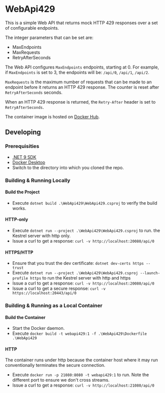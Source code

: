 # WebApi429

This is a simple Web API that returns mock HTTP 429 responses over a set of configurable endpoints.

The integer parameters that can be set are:

- MaxEndpoints
- MaxRequests
- RetryAfterSeconds

The Web API configures `MaxEndpoints` endpoints, starting at 0. For example, if `MaxEndpoints` is set to 3, the endpoints will be: `/api/0`, `/api/1`, `/api/2`.

`MaxRequests` is the maximum number of requests that can be made to an endpoint before it returns an HTTP 429 response. The counter is reset after `RetryAfterSeconds` seconds.

When an HTTP 429 response is returned, the `Retry-After` header is set to `RetryAfterSeconds`.

The container image is hosted on [Docker Hub](https://hub.docker.com/r/simonkurtzmsft/mowebapi429).

## Developing

### Prerequisities

- [.NET 9 SDK](https://dotnet.microsoft.com/download)
- [Docker Desktop](https://www.docker.com/products/docker-desktop)
- Switch to the directory into which you cloned the repo.

### Building & Running Locally

#### Build the Project

- Execute `dotnet build .\WebApi429\WebApi429.csproj` to verify the build works.

#### HTTP-only

- Execute `dotnet run --project .\WebApi429\WebApi429.csproj` to run. the Kestrel server with http only.
- Issue a curl to get a response: `curl -v http://localhost:20080/api/0`

#### HTTPS/HTTP

- Ensure that you trust the dev certificate: `dotnet dev-certs https --trust`
- Execute `dotnet run --project .\WebApi429\WebApi429.csproj --launch-profile https` to run the Kestrel server with http and https
- Issue a curl to get a response: `curl -v http://localhost:20080/api/0`
- Issue a curl to get a secure response: `curl -v https://localhost:20443/api/0`

### Building & Running as a Local Container

#### Build the Container

- Start the Docker daemon.
- Execute `docker build -t webapi429:1 -f .\WebApi429\Dockerfile .\WebApi429`

#### HTTP

The container runs under http because the container host where it may run conventionally terminates the secure connection.

- Execute `docker run -p 21080:8080 -t webapi429:1` to run. Note the different port to ensure we don't cross streams.
- Issue a curl to get a response: `curl -v http://localhost:21080/api/0`
